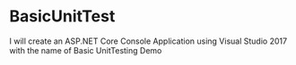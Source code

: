 # BasicUnitTest
I will create an ASP.NET Core Console Application using Visual Studio 2017 with the name of Basic UnitTesting Demo
